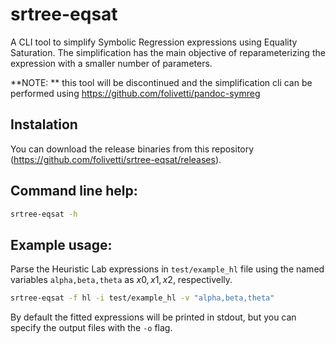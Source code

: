 # srtree-eqsat

A CLI tool to simplify Symbolic Regression expressions using Equality Saturation.
The simplification has the main objective of reparameterizing the expression with a smaller number of parameters.

**NOTE: ** this tool will be discontinued and the simplification cli can be performed using https://github.com/folivetti/pandoc-symreg

## Instalation

You can download the release binaries from this repository (https://github.com/folivetti/srtree-eqsat/releases).

## Command line help:

```bash
srtree-eqsat -h
```

## Example usage:

Parse the Heuristic Lab expressions in `test/example_hl` file using the named variables `alpha,beta,theta` as $x0, x1, x2$, respectivelly.

```bash
srtree-eqsat -f hl -i test/example_hl -v "alpha,beta,theta"
```

By default the fitted expressions will be printed in stdout, but you can specify the output files with the `-o` flag.
